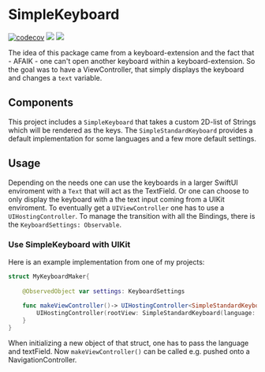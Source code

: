 # SimpleKeyboard

[![codecov](https://codecov.io/gh/thisIsTheFoxe/SimpleKeyboard/branch/master/graph/badge.svg)](https://codecov.io/gh/thisIsTheFoxe/SimpleKeyboard)
![](https://github.com/thisisthefoxe/SimpleKeyboard/workflows/Swift/badge.svg)
![](https://github.com/thisisthefoxe/SimpleKeyboard/workflows/Sonarcloud/badge.svg)



The idea of this package came from a keyboard-extension and the fact that - AFAIK - one can't open another keyboard within a keyboard-extension. So the goal was to have a ViewController, that simply displays the keyboard and changes a `text` variable. 

## Components
This  project includes a `SimpleKeyboard` that takes a custom 2D-list of Strings which will be rendered as the keys.
The `SimpleStandardKeyboard` provides a default implementation for some languages and a few more default settings.

## Usage
Depending on the needs one can use the keyboards in a larger SwiftUI enviroment with a `Text` that will act as the TextField. 
Or one can choose to only display the keyboard with a the text input coming from a UIKit enviroment. To eventually get a `UIViewController` one has to use a `UIHostingController`. To manage the transition with all the Bindings, there is the `KeyboardSettings: Observable`. 

### Use SimpleKeyboard with UIKit
Here is an example implementation from one of my projects:
```swift
struct MyKeyboardMaker{
    
    @ObservedObject var settings: KeyboardSettings
    
    func makeViewController()-> UIHostingController<SimpleStandardKeyboard>{
        UIHostingController(rootView: SimpleStandardKeyboard(language: settings.language, text: $settings.text, action: settings.action))
    }
}
```

When initializing a new object of that struct, one has to pass the language and textField. Now `makeViewController()` can be called e.g. pushed onto a NavigationController.  

